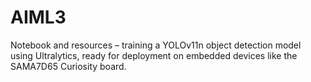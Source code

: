 # AIML3
Notebook and resources – training a YOLOv11n object detection model using Ultralytics, ready for deployment on embedded devices like the SAMA7D65 Curiosity board.
